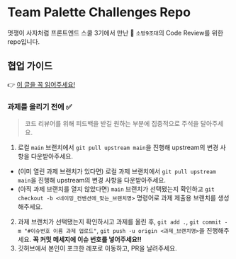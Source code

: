 # Team Palette Challenges Repo

멋쟁이 사자처럼 프론트엔드 스쿨 3기에서 만난 🚒 `소방9조대`의 Code Review를 위한 repo입니다.

## 협업 가이드

👉 [이 글을 꼭 읽어주세요!](./CONTRIBUTING.md)

### 과제를 올리기 전에 ✅

> 코드 리뷰어를 위해 피드백을 받길 원하는 부분에 집중적으로 주석을 달아주세요.

1. 로컬 `main` 브랜치에서 `git pull upstream main`을 진행해 upstream의 변경 사항을 다운받아주세요.

- (이미 열린 과제 브랜치가 있다면) 로컬 과제 브랜치에서 `git pull upstream main`을 진행해 upstream의 변경 사항을 다운받아주세요.
- (아직 과제 브랜치를 열지 않았다면) `main` 브랜치가 선택됐는지 확인하고 `git checkout -b <네이밍_컨벤션에_맞는_브랜치명>` 명령어로 과제 제출용 브랜치를 생성해주세요.

2. 과제 브랜치가 선택됐는지 확인하시고 과제를 올린 후, `git add .`, `git commit -m "#이슈번호 이름 과제 업로드"`, `git push -u origin <과제_브랜치명>`을 진행해주세요. ****꼭 커밋 메세지에 이슈 번호를 넣어주세요!!****
3. 깃허브에서 본인이 포크한 레포로 이동하고, PR을 날려주세요.
